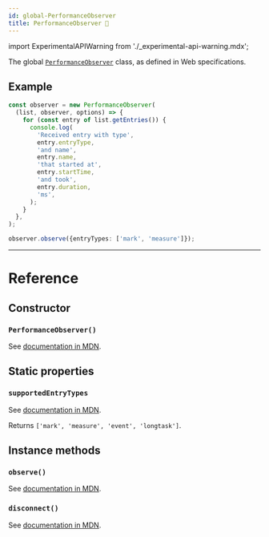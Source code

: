 ```yaml
---
id: global-PerformanceObserver
title: PerformanceObserver 🧪
---
```


import ExperimentalAPIWarning from './\_experimental-api-warning.mdx';

<ExperimentalAPIWarning />

The global [`PerformanceObserver`](https://developer.mozilla.org/en-US/docs/Web/API/PerformanceObserver) class, as defined in Web specifications.

## Example

```ts
const observer = new PerformanceObserver(
  (list, observer, options) => {
    for (const entry of list.getEntries()) {
      console.log(
        'Received entry with type',
        entry.entryType,
        'and name',
        entry.name,
        'that started at',
        entry.startTime,
        'and took',
        entry.duration,
        'ms',
      );
    }
  },
);

observer.observe({entryTypes: ['mark', 'measure']});
```

---

# Reference

## Constructor

### `PerformanceObserver()`

See [documentation in MDN](https://developer.mozilla.org/en-US/docs/Web/API/PerformanceObserver/PerformanceObserver).

## Static properties

### `supportedEntryTypes`

See [documentation in MDN](https://developer.mozilla.org/en-US/docs/Web/API/PerformanceObserver/supportedEntryTypes).

Returns `['mark', 'measure', 'event', 'longtask']`.

## Instance methods

### `observe()`

See [documentation in MDN](https://developer.mozilla.org/en-US/docs/Web/API/PerformanceObserver/observe).

### `disconnect()`

See [documentation in MDN](https://developer.mozilla.org/en-US/docs/Web/API/PerformanceObserver/disconnect).
